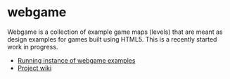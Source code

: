 # webgame

Webgame is a collection of example game maps (levels) that are meant as design examples for games built using HTML5.  This is a recently started work in progress.

- [Running instance of webgame examples](http://csusbdt594.appspot.com/)
- [Project wiki](https://github.com/csusbdt/webgame/wiki)


